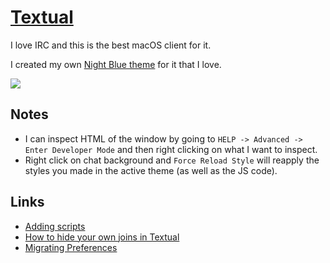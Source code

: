 # [Textual](https://www.codeux.com/textual/)
I love IRC and this is the best macOS client for it.

I created my own [Night Blue theme](https://github.com/nikitavoloboev/my-mac-os/tree/master/textual) for it that I love.

![](https://i.imgur.com/YgNVUMH.png)

## Notes
- I can inspect HTML of the window by going to `HELP -> Advanced -> Enter Developer Mode` and then right clicking on what I want to inspect.
- Right click on chat background and `Force Reload Style` will reapply the styles you made in the active theme (as well as the JS code).

## Links
- [Adding scripts](https://help.codeux.com/textual/Writing-Scripts.kb)
- [How to hide your own joins in Textual](https://blog.jay2k1.com/2016/11/12/how-to-hide-your-own-joins-in-textual/)
- [Migrating Preferences](https://help.codeux.com/textual/Migrating-Preferences.kb)